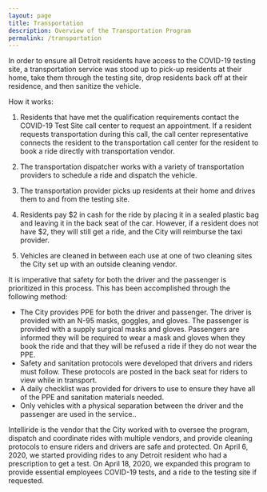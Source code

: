 ```yaml
---
layout: page
title: Transportation
description: Overview of the Transportation Program
permalink: /transportation
---
```


In order to ensure all Detroit residents have access to the COVID-19 testing site, a transportation service was stood up to pick-up residents at their home, take them through the testing site, drop residents back off at their residence, and then sanitize the vehicle.

How it works:

1. Residents that have met the qualification requirements contact the COVID-19 Test Site call center to request an appointment. If a resident requests transportation during this call, the call center representative connects the resident to the transportation call center for the resident to book a ride directly with transportation vendor.

2.	The transportation dispatcher works with a variety of transportation providers to schedule a ride and dispatch the vehicle.

3.	The transportation provider picks up residents at their home and drives them to and from the testing site.

4.	Residents pay $2 in cash for the ride by placing it in a sealed plastic bag and leaving it in the back seat of the car. However, if a resident does not have $2, they will still get a ride, and the City will reimburse the taxi provider. 

5.	Vehicles are cleaned in between each use at one of two cleaning sites the City set up with an outside cleaning vendor. 

It is imperative that safety for both the driver and the passenger is prioritized in this process.  This has been accomplished through the following method:

- The City provides PPE for both the driver and passenger. The driver is provided with an N-95 masks, goggles, and gloves.   The passenger is provided with a supply surgical masks and gloves.  Passengers are informed they will be required to wear a mask and gloves when they book the ride and that they will be refused a ride if they do not wear the PPE.
- Safety and sanitation protocols were developed that drivers and riders must follow. These protocols are posted in the back seat for riders to view while in transport. 
- A daily checklist was provided for drivers to use to ensure they have all of the PPE and sanitation materials needed.
- Only vehicles with a physical separation between the driver and the passenger are used in the service..

Intelliride is the vendor that the City worked with to oversee the program, dispatch and coordinate rides with multiple vendors, and provide cleaning protocols to ensure riders and drivers are safe and protected. On April 6, 2020, we started providing rides to any Detroit resident who had a prescription to get a test. On April 18, 2020, we expanded this program to provide essential employees COVID-19 tests, and a ride to the testing site if requested. 
